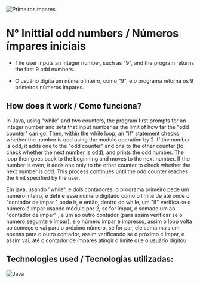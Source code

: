 ![PrimeirosImpares](https://user-images.githubusercontent.com/125104298/235328174-8caa29ea-f874-43fc-a6af-65b1a0f5ff9b.gif)

# N° Inittial odd numbers / Números ímpares iniciais

- The user inputs an integer number, such as "9", and the program returns the first 9 odd numbers.

- O usuário digita um número inteiro, como "9", e o programa retorna os 9 primeiros números ímpares.
 
## How does it work / Como funciona?

In Java, using "while" and two counters, the program first prompts for an integer number and sets that input number as the limit of how far the "odd counter" can go. Then, within the while loop, an "if" statement checks whether the number is odd using the modulo operation by 2. If the number is odd, it adds one to the "odd counter" and one to the other counter (to check whether the next number is odd), and prints the odd number. The loop then goes back to the beginning and moves to the next number. If the number is even, it adds one only to the other counter to check whether the next number is odd. This process continues until the odd counter reaches the limit specified by the user.

Em java, usando "while", e dois contadores, o programa primeiro pede um número inteiro, e define esse número digitado como o limite de até onde o "contador de ímpar " pode ir, e então, dentro do while, um "if" verifica se o número é ímpar usando módulo por 2, se for ímpar, é somado um ao "contador de ímpar" , e um ao outro contador (para assim verificar se o numero seguinte é ímpar), e o número ímpar é impresso, assim o loop volta ao começo e vai para o próximo número, se for par, ele soma mais um apenas para o outro contador, assim verificando se o próximo é ímpar, e assim vai, até o contador de ímpares atingir o limite que o usuário digitou.

## Technologies used / Tecnologias utilizadas:

![Java](https://img.shields.io/badge/-Java-orange)
